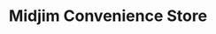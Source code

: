 ---
title: "Midjim Convenience Store"
url: /saint-ignace/midjim-convenience-store/
shop: convenience
---